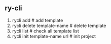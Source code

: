 ## ry-cli
1. rycli add # add template
2. rycli delete template-name # delete template
3. rycli list # check all template list
4. rycli init template-name url # init project 

